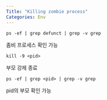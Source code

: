 ```yaml
---
Title: "Killing zombie process"
Categories: Env
---
```


```
ps -ef | grep defunct | grep -v grep
```

좀비 프로세스 확인 가능

```
kill -9 <pid>
```

부모 강제 종료

```
ps -ef | grep <pid> | grep -v grep
```

pid의 부모 확인 가능

